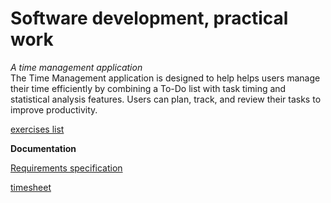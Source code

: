 # Software development, practical work
*A time management application*  
The Time Management application is designed to help helps users manage their time efficiently by combining a To-Do list with task timing and statistical analysis features. Users can plan, track, and review their tasks to improve productivity.

[exercises list](https://github.com/Ivy-Chen1999/my_software_project/tree/main/exercises)

**Documentation**  

[Requirements specification](https://github.com/Ivy-Chen1999/my_software_project/blob/main/documentation/Requirements%20specification.md) 

[timesheet ](https://github.com/Ivy-Chen1999/my_software_project/blob/main/documentation/timesheet.md)
